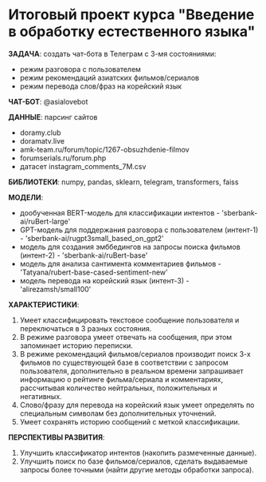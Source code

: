 # Итоговый проект курса "Введение в обработку естественного языка"

**ЗАДАЧА**: создать чат-бота в Телеграм с 3-мя состояниями: 
  + режим разговора с пользователем
  + режим рекомендаций азиатских фильмов/сериалов
  + режим перевода слов/фраз на корейский язык

**ЧАТ-БОТ**: @asialovebot

**ДАННЫЕ**: парсинг сайтов
   + doramy.club
   + doramatv.live
   + amk-team.ru/forum/topic/1267-obsuzhdenie-filmov
   + forumserials.ru/forum.php
   + датасет instagram_comments_7M.csv

**БИБЛИОТЕКИ**: numpy, pandas, sklearn, telegram, transformers, faiss

**МОДЕЛИ**: 
  + дообученная BERT-модель для классификации интентов - 'sberbank-ai/ruBert-large'
  + GPT-модель для поддержания разговора с пользователем (интент-1) - 'sberbank-ai/rugpt3small_based_on_gpt2'
  + модель для создания эмббедингов на запросы поиска фильмов (интент-2) - 'sberbank-ai/ruBert-base'
  + модель для анализа сантимента комментариев фильмов - 'Tatyana/rubert-base-cased-sentiment-new'
  + модель перевода на корейский язык (интент-3) - 'alirezamsh/small100'

**ХАРАКТЕРИСТИКИ**:
  1. Умеет классифицировать текстовое сообщение пользователя и переключаться в 3 разных состояния.
  2. В режиме разговора умеет отвечать на сообщения, при этом запоминает историю переписки.
  3. В режиме рекомендаций фильмов/сериалов производит поиск 3-х фильмов по существующей базе в соответствии с запросом пользователя, дополнительно в реальном времени запрашивает информацию о рейтинге фильма/сериала и комментариях, рассчитывая количество нейтральных, положительных и негативных.
  4. Слово/фразу для перевода на корейский язык умеет определять по специальным символам без дополнительных уточнений.
  5. Умеет сохранять историю сообщений с меткой классификации.
  
  **ПЕРСПЕКТИВЫ РАЗВИТИЯ**:
  1. Улучшить классификатор интентов (накопить размеченные данные).
  2. Улучшить поиск по базе фильмов/сериалов, сделать выдаваемые запросы более точными (найти другие методы обработки запроса).
